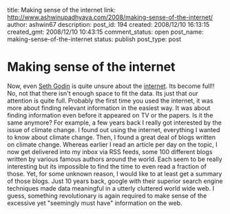 title: Making sense of the internet
link: http://www.ashwinupadhyaya.com/2008/making-sense-of-the-internet/
author: ashwin67
description: 
post_id: 194
created: 2008/12/10 16:13:15
created_gmt: 2008/12/10 10:43:15
comment_status: open
post_name: making-sense-of-the-internet
status: publish
post_type: post

# Making sense of the internet

Now, even [Seth Godin](http://www.squidoo.com/seth) is quite unsure about the [internet](http://sethgodin.typepad.com/seths_blog/2008/12/warning-the-int.html). Its become full!! No, not that there isn't enough space to fit the data. Its just that our attention is quite full. Probably the first time you used the internet, it was more about finding relevant information in the easiest way. It was about finding information even before it appeared on TV or the papers. Is it the same anymore? For example, a few years back I really got interested by the issue of climate change. I found out using the internet, everything I wanted to know about climate change. Then, I found a great deal of blogs written on climate change. Whereas earlier I read an article per day on the topic, I now get delivered into my inbox via RSS feeds, some 100 different blogs written by various famous authors around the world. Each seem to be really interesting but its impossible to find the time to even read a fraction of those. Yet, for some unknown reason, I would like to at least get a summary of those blogs. Just 10 years back, google with their superior search engine techniques made data meaningful in a utterly cluttered world wide web. I guess, something revolutionary is again required to make sense of the excessive yet "seemingly must have" information on the web.